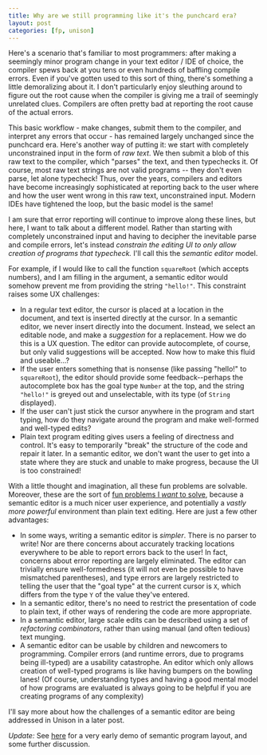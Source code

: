 ```yaml
---
title: Why are we still programming like it's the punchcard era?
layout: post
categories: [fp, unison]
---
```


Here's a scenario that's familiar to most programmers: after making a seemingly minor program change in your text editor / IDE of choice, the compiler spews back at you tens or even hundreds of baffling compile errors. Even if you've gotten used to this sort of thing, there's something a little demoralizing about it. I don't particularly enjoy sleuthing around to figure out the root cause when the compiler is giving me a trail of seemingly unrelated clues. Compilers are often pretty bad at reporting the root cause of the actual errors.

This basic workflow - make changes, submit them to the compiler, and interpret any errors that occur - has remained largely unchanged since the punchcard era. Here's another way of putting it: we start with completely unconstrained input in the form of _raw text_. We then submit a blob of this raw text to the compiler, which "parses" the text, and then typechecks it. Of course, most raw text strings are not valid programs -- they don't even parse, let alone typecheck! Thus, over the years, compilers and editors have become increasingly sophisticated at reporting back to the user where and how the user went wrong in this raw text, unconstrained input. Modern IDEs have tightened the loop, but the basic model is the same!

I am sure that error reporting will continue to improve along these lines, but here, I want to talk about a different model. Rather than starting with completely unconstrained input and having to decipher the inevitable parse and compile errors, let's instead _constrain the editing UI to only allow creation of programs that typecheck._ I'll call this the _semantic editor_ model.

For example, if I would like to call the function `squareRoot` (which accepts numbers), and I am filling in the argument, a semantic editor would somehow prevent me from providing the string `"hello!"`. This constraint raises some UX challenges:

* In a regular text editor, the cursor is placed at a location in the document, and text is inserted directly at the cursor. In a semantic editor, we never insert directly into the document. Instead, we select an editable node, and make a _suggestion_ for a replacement. How we do this is a UX question. The editor can provide autocomplete, of course, but only valid suggestions will be accepted. Now how to make this fluid and useable...?
* If the user enters something that is nonsense (like passing "hello!" to `squareRoot`), the editor should provide some feedback--perhaps the autocomplete box has the goal type `Number` at the top, and the string `"hello!"` is greyed out and unselectable, with its type (of `String` displayed).
* If the user can't just stick the cursor anywhere in the program and start typing, how do they navigate around the program and make well-formed and well-typed edits?
* Plain text program editing gives users a feeling of directness and control. It's easy to temporarily "break" the structure of the code and repair it later. In a semantic editor, we don't want the user to get into a state where they are stuck and unable to make progress, because the UI is too constrained!

With a little thought and imagination, all these fun problems are solvable. Moreover, these are the sort of [fun problems I _want_ to solve](/2014-08-27/naysaying), because a semantic editor is a much nicer user experience, and potentially a _vastly more powerful_ environment than plain text editing. Here are just a few other advantages:

* In some ways, writing a semantic editor is _simpler_. There is no parser to write! Nor are there concerns about accurately tracking locations everywhere to be able to report errors back to the user! In fact, concerns about error reporting are largely eliminated. The editor can trivially ensure well-formedness (it will not even be possible to have mismatched parentheses), and type errors are largely restricted to telling the user that the "goal type" at the current cursor is `X`, which differs from the type `Y` of the value they've entered.
* In a semantic editor, there's no need to restrict the presentation of code to plain text, if other ways of rendering the code are more appropriate.
* In a semantic editor, large scale edits can be described using a set of _refactoring combinators_, rather than using manual (and often tedious) text munging.
* A semantic editor can be usable by children and newcomers to programming. Compiler errors (and runtime errors, due to programs being ill-typed) are a usability catastrophe. An editor which only allows creation of well-typed programs is like having bumpers on the bowling lanes! (Of course, understanding types and having a good mental model of how programs are evaluated is always going to be helpful if you are creating programs of any complexity)

I'll say more about how the challenges of a semantic editor are being addressed in Unison in a later post.

_Update:_ See [here](/2014-09-30/semantic-layout) for a very early demo of semantic program layout, and some further discussion.
